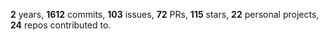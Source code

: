 **2** years, **1612** commits, **103** issues, **72** PRs, **115** stars, **22** personal projects, **24** repos contributed to.
